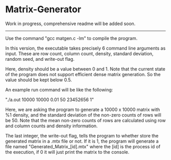 # Matrix-Generator

Work in progress, comprehensive readme will be added soon.

***

Use the command "gcc matgen.c -lm" to compile the program.

In this version, the executable takes precisely 6 command line arguments as input. These are row count, column count, density, standard deviation, random seed, and write-out flag. 

Here, density should be a value between 0 and 1. Note that the current state of the program does not support efficient dense matrix generation. So the value should be kept below 0.5. 

An example run command will be like the following:

"./a.out 10000 10000 0.01 50 23452656 1"

Here, we are asking the program to generate a 10000 x 10000 matrix with %1 density, and the standard deviation of the non-zero counts of rows will be 50. Note that the mean non-zero counts of rows are calculated using row and column counts and density information.

The last integer, the write-out flag, tells the program to whether store the generated matrix in a .mtx file or not. If it is 1, the program will generate a file named "Generated_Matrix_[id].mtx" where the [id] is the process id of the execution, if 0 it will just print the matrix to the console. 
